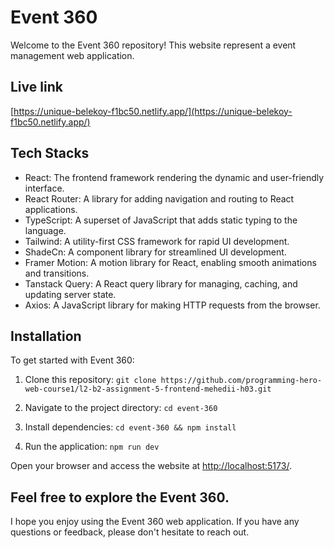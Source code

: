 # Event 360

Welcome to the Event 360 repository! This website represent a event management web application.

## Live link

[https://unique-belekoy-f1bc50.netlify.app/](https://unique-belekoy-f1bc50.netlify.app/)

## Tech Stacks

- React: The frontend framework rendering the dynamic and user-friendly interface.
- React Router: A library for adding navigation and routing to React applications.
- TypeScript: A superset of JavaScript that adds static typing to the language.
- Tailwind: A utility-first CSS framework for rapid UI development.
- ShadeCn: A component library for streamlined UI development.
- Framer Motion: A motion library for React, enabling smooth animations and transitions.
- Tanstack Query: A React query library for managing, caching, and updating server state.
- Axios: A JavaScript library for making HTTP requests from the browser.

## Installation

To get started with Event 360:

1. Clone this repository: `git clone https://github.com/programming-hero-web-course1/l2-b2-assignment-5-frontend-mehedii-h03.git`

2. Navigate to the project directory: `cd event-360`

3. Install dependencies: `cd event-360 && npm install`

4. Run the application: `npm run dev`

Open your browser and access the website at [http://localhost:5173/](http://localhost:5173/).

## Feel free to explore the Event 360.

I hope you enjoy using the Event 360 web application. If you have any questions or feedback, please don't hesitate to reach out.
